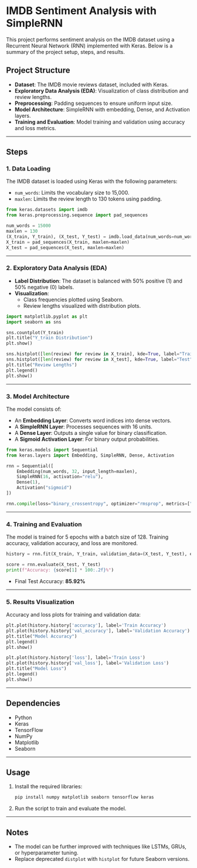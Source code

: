 # IMDB Sentiment Analysis with SimpleRNN

This project performs sentiment analysis on the IMDB dataset using a Recurrent Neural Network (RNN) implemented with Keras. Below is a summary of the project setup, steps, and results.

## Project Structure

- **Dataset**: The IMDB movie reviews dataset, included with Keras.
- **Exploratory Data Analysis (EDA)**: Visualization of class distribution and review lengths.
- **Preprocessing**: Padding sequences to ensure uniform input size.
- **Model Architecture**: SimpleRNN with embedding, Dense, and Activation layers.
- **Training and Evaluation**: Model training and validation using accuracy and loss metrics.

---

## Steps

### 1. Data Loading

The IMDB dataset is loaded using Keras with the following parameters:
- `num_words`: Limits the vocabulary size to 15,000.
- `maxlen`: Limits the review length to 130 tokens using padding.

```python
from keras.datasets import imdb
from keras.preprocessing.sequence import pad_sequences

num_words = 15000
maxlen = 130
(X_train, Y_train), (X_test, Y_test) = imdb.load_data(num_words=num_words)
X_train = pad_sequences(X_train, maxlen=maxlen)
X_test = pad_sequences(X_test, maxlen=maxlen)
```

---

### 2. Exploratory Data Analysis (EDA)

- **Label Distribution**: The dataset is balanced with 50% positive (1) and 50% negative (0) labels.
- **Visualization**:
  - Class frequencies plotted using Seaborn.
  - Review lengths visualized with distribution plots.

```python
import matplotlib.pyplot as plt
import seaborn as sns

sns.countplot(Y_train)
plt.title("Y_train Distribution")
plt.show()

sns.histplot([len(review) for review in X_train], kde=True, label="Train")
sns.histplot([len(review) for review in X_test], kde=True, label="Test")
plt.title("Review Lengths")
plt.legend()
plt.show()
```

---

### 3. Model Architecture

The model consists of:
- An **Embedding Layer**: Converts word indices into dense vectors.
- A **SimpleRNN Layer**: Processes sequences with 16 units.
- A **Dense Layer**: Outputs a single value for binary classification.
- A **Sigmoid Activation Layer**: For binary output probabilities.

```python
from keras.models import Sequential
from keras.layers import Embedding, SimpleRNN, Dense, Activation

rnn = Sequential([
    Embedding(num_words, 32, input_length=maxlen),
    SimpleRNN(16, activation="relu"),
    Dense(1),
    Activation("sigmoid")
])

rnn.compile(loss="binary_crossentropy", optimizer="rmsprop", metrics=["accuracy"])
```

---

### 4. Training and Evaluation

The model is trained for 5 epochs with a batch size of 128. Training accuracy, validation accuracy, and loss are monitored.

```python
history = rnn.fit(X_train, Y_train, validation_data=(X_test, Y_test), epochs=5, batch_size=128, verbose=1)

score = rnn.evaluate(X_test, Y_test)
print(f"Accuracy: {score[1] * 100:.2f}%")
```

- Final Test Accuracy: **85.92%**

---

### 5. Results Visualization

Accuracy and loss plots for training and validation data:

```python
plt.plot(history.history['accuracy'], label='Train Accuracy')
plt.plot(history.history['val_accuracy'], label='Validation Accuracy')
plt.title("Model Accuracy")
plt.legend()
plt.show()

plt.plot(history.history['loss'], label='Train Loss')
plt.plot(history.history['val_loss'], label='Validation Loss')
plt.title("Model Loss")
plt.legend()
plt.show()
```

---

## Dependencies

- Python
- Keras
- TensorFlow
- NumPy
- Matplotlib
- Seaborn

---

## Usage

1. Install the required libraries:
   ```bash
   pip install numpy matplotlib seaborn tensorflow keras
   ```

2. Run the script to train and evaluate the model.

---

## Notes

- The model can be further improved with techniques like LSTMs, GRUs, or hyperparameter tuning.
- Replace deprecated `distplot` with `histplot` for future Seaborn versions.
